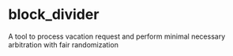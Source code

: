 # block_divider
A tool to process vacation request and perform minimal necessary arbitration with fair randomization
